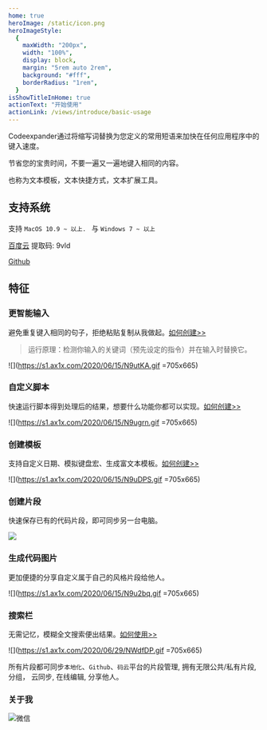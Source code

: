 ```yaml
---
home: true
heroImage: /static/icon.png
heroImageStyle:
  {
    maxWidth: "200px",
    width: "100%",
    display: block,
    margin: "5rem auto 2rem",
    background: "#fff",
    borderRadius: "1rem",
  }
isShowTitleInHome: true
actionText: "开始使用"
actionLink: /views/introduce/basic-usage
---
```


<ClientOnly>
  <Swiper></Swiper>
</ClientOnly>

Codeexpander通过将缩写词替换为您定义的常用短语来加快在任何应用程序中的键入速度。

节省您的宝贵时间，不要一遍又一遍地键入相同的内容。

也称为文本模板，文本快捷方式，文本扩展工具。

## 支持系统

支持 `MacOS 10.9 ~ 以上. ` 与 `Windows 7 ~ 以上`

[百度云](https://pan.baidu.com/s/1c5BVB-46A_3mVs-IXqaEnw) 提取码: 9vld

[Github](https://github.com/oncework/codeexpander/releases)

## 特征

### 更智能输入

避免重复键入相同的句子，拒绝粘贴复制从我做起。[如何创建>>](/views/advance/text-and-script.html)

> 运行原理：检测你输入的关键词（预先设定的指令）并在输入时替换它。

![](https://s1.ax1x.com/2020/06/15/N9utKA.gif =705x665)

### 自定义脚本

快速运行脚本得到处理后的结果，想要什么功能你都可以实现。[如何创建>>](/views/advance/text-and-script.html#script-snippets)

![](https://s1.ax1x.com/2020/06/15/N9ugrn.gif =705x665)

### 创建模板

支持自定义日期、模拟键盘宏、生成富文本模板。[如何创建>>](/views/advance/fill-in.html#fill-in标签)

![](https://s1.ax1x.com/2020/06/15/N9uDPS.gif =705x665)

### 创建片段

快速保存已有的代码片段，即可同步另一台电脑。

![](https://s1.ax1x.com/2020/06/15/N9uh5T.gif)

### 生成代码图片

更加便捷的分享自定义属于自己的风格片段给他人。

![](https://s1.ax1x.com/2020/06/15/N9u2bq.gif =705x665)

### 搜索栏

无需记忆，模糊全文搜索便出结果。[如何使用>>](/views/introduce/quick-browse.html#搜索工具栏)

![](https://s1.ax1x.com/2020/06/29/NWdfDP.gif =705x665)

所有片段都可同步`本地化`、`Github`、`码云`平台的片段管理, 拥有无限公共/私有片段, 分组， 云同步, 在线编辑, 分享他人。

### 关于我

![微信](https://s1.ax1x.com/2020/06/29/NWdXD0.jpg)